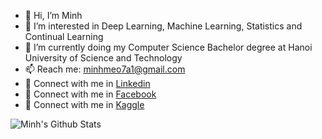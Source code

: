 - 👋 Hi, I’m Minh
- 👀 I’m interested in Deep Learning, Machine Learning, Statistics and Continual Learning
- 🌱 I’m currently doing my Computer Science Bachelor degree at Hanoi University of Science and Technology
- 📫 Reach me: minhmeo7a1@gmail.com
- 🔗 Connect with me in [Linkedin](https://www.linkedin.com/in/minh-l%C3%AA-b05a86141/)
- 🔗 Connect with me in [Facebook](https://www.facebook.com/profile.php?id=100008890392245)
- 🔗 Connect with me in [Kaggle](https://www.kaggle.com/itgaming)

<!---
Minhchuyentoancbn/Minhchuyentoancbn is a ✨ special ✨ repository because its `README.md` (this file) appears on your GitHub profile.
You can click the Preview link to take a look at your changes.
--->

<img align="left" src="https://github-readme-stats.vercel.app/api?username=Minhchuyentoancbn&count_private=true&show_icons=true&theme=tokyonight" alt="Minh's Github Stats">
